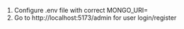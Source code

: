1. Configure .env file with correct MONGO_URI=
2. Go to http://localhost:5173/admin for user login/register
